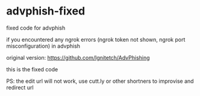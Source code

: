 # advphish-fixed
fixed code for advphish

if you encountered any ngrok errors (ngrok token not shown, ngrok port misconfiguration) in advphish

original version: https://github.com/Ignitetch/AdvPhishing

this is the fixed code


PS: the edit url will not work, use cutt.ly or other shortners to improvise and redirect url
